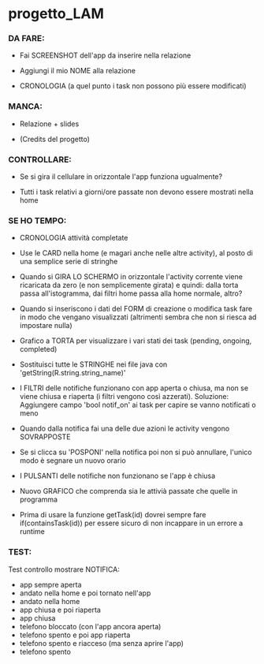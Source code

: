 # progetto_LAM



### DA FARE:

- Fai SCREENSHOT dell'app da inserire nella relazione

- Aggiungi il mio NOME alla relazione

- CRONOLOGIA (a quel punto i task non possono più essere modificati)



### MANCA:

- Relazione + slides

- (Credits del progetto)



### CONTROLLARE:

- Se si gira il cellulare in orizzontale l'app funziona ugualmente?

- Tutti i task relativi a giorni/ore passate non devono essere mostrati nella home



### SE HO TEMPO:

- CRONOLOGIA attività completate

- Use le CARD nella home (e magari anche nelle altre activity), al posto di una semplice serie di stringhe

- Quando si GIRA LO SCHERMO in orizzontale l'activity corrente viene ricaricata da zero (e non semplicemente girata) e quindi: dalla torta passa all'istogramma, dai filtri home passa alla home normale, altro?

- Quando si inseriscono i dati del FORM di creazione o modifica task fare in modo che vengano visualizzati (altrimenti sembra che non si riesca ad impostare nulla)

- Grafico a TORTA per visualizzare i vari stati dei task (pending, ongoing, completed)

- Sostituisci tutte le STRINGHE nei file java con 'getString(R.string.string_name)'

- I FILTRI delle notifiche funzionano con app aperta o chiusa, ma non se viene chiusa e riaperta (i filtri vengono così azzerati).
  Soluzione: Aggiungere campo 'bool notif_on' ai task per capire se vanno notificati o meno

- Quando dalla notifica fai una delle due azioni le activity vengono SOVRAPPOSTE

- Se si clicca su 'POSPONI' nella notifica poi non si può annullare, l'unico modo è segnare un nuovo orario

- I PULSANTI delle notifiche non funzionano se l'app è chiusa

- Nuovo GRAFICO che comprenda sia le attivià passate che quelle in programma

- Prima di usare la funzione getTask(id) dovrei sempre fare if(containsTask(id)) per essere sicuro di non incappare in un errore a runtime



### TEST:

Test controllo mostrare NOTIFICA:

  + app sempre aperta
  + andato nella home e poi tornato nell'app
  + andato nella home
  + app chiusa e poi riaperta
  + app chiusa
  + telefono bloccato (con l'app ancora aperta)
  + telefono spento e poi app riaperta
  + telefono spento e riacceso (ma senza aprire l'app)
  + telefono spento
